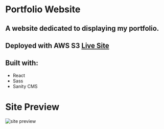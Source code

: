 # Portfolio Website
## A website dedicated to displaying my portfolio. 

## Deployed with AWS S3 [Live Site](http://ryan-porper.s3-website-us-east-1.amazonaws.com/)

## Built with:
- React 
- Sass 
- Sanity CMS

# Site Preview
![site preview](https://i.imgur.com/XpOdAo9.png)
